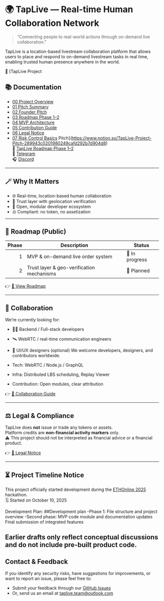 # 🌍 TapLive — Real-time Human Collaboration Network

> “Connecting people to real-world actions through on-demand live collaboration.”

TapLive is a location-based livestream collaboration platform that allows users to place and respond to on-demand livestream tasks in real time, enabling trusted human presence anywhere in the world.


📘 [TapLive Project
## 📚 Documentation

- [00 Project Overview](./docs/00_project-overview.md)
- [01 Pitch Summary](./docs/01_pitch-summary.md)
- [02 Founder Pitch](./docs/02_pitch.md)
- [03 Roadmap Phase 1–2](./docs/03_roadmap-phase-1-2.md)
- [04 MVP Architecture](./docs/04_mvp-architecture.md)
- [05 Contribution Guide](./docs/05_contribution-guide.md)
- [06 Legal Notice](./docs/06_legal-notice.md)
- [07 Risk Control Basics](./docs/07_risk-control-basics.md) Pitch](https://www.notion.so/TapLive-Project-Pitch-289943c0201980249cafd292b7d904d8)  
🧭 [TapLive Roadmap Phase 1–2](https://www.notion.so/TapLive-Roadmap-Phase-1-2-289943c0201980f4a78aeb7cc191c17a)  
💬 [Telegram](https://t.me/taplive_global)  
🎧 [Discord](https://discord.gg/bJfcHpvwBw)

---

## 🪄 Why It Matters
- 🌐 Real-time, location-based human collaboration  
- 🔐 Trust layer with geolocation verification  
- 🤝 Open, modular developer ecosystem  
- ⚖️ Compliant: no token, no assetization

---

## 🧭 Roadmap (Public)
| Phase | Description                                    | Status          |
|------:|-----------------------------------------------|-----------------|
| 1     | MVP & on-demand live order system             | 🚧 In progress  |
| 2     | Trust layer & geo-verification mechanisms     | 🧭 Planned      |

👉 [🧭 View Roadmap](./docs/articles/roadmap-phase1-2.md)

---

## 👥 Collaboration
We’re currently looking for:
- 🧑‍💻 Backend / Full-stack developers
- 🛰️ WebRTC / real-time communication engineers
- 🧭 UI/UX designers (optional)
We welcome developers, designers, and contributors worldwide.

- Tech: WebRTC / Node.js / GraphQL
- Infra: Distributed LBS scheduling, Replay Viewer
- Contribution: Open modules, clear attribution

👉 [🤝 Collaboration Guide](./docs/developer/collaboration-guide.md)

---

## ⚖️ Legal & Compliance
TapLive does **not** issue or trade any tokens or assets.  
Platform credits are **non-financial activity markers** only.  
⚠️ This project should not be interpreted as financial advice or a financial product.

👉 [📜 Legal Notice](./LEGAL_NOTICE.md)

---

## ⏳ Project Timeline Notice

This project officially started development during the [ETHOnline 2025](https://ethglobal.com/events/ethonline2025) hackathon.  
🗓️ Started on October 10, 2025

Development Plan:
##Development plan
 -Phase 1: File structure and project overview
 -Second phase: MVP code module and documentation updates
Final submission of integrated features

Earlier drafts only reflect conceptual discussions and do **not** include pre-built product code.
---

## Contact & Feedback

If you identify any security risks, have suggestions for improvements, or want to report an issue, please feel free to:
- Submit your feedback through our [GitHub Issues](https://github.com/taplivenetwork/taplive/issues)
- Or, send us an email at [taplive.team@outlook.com](mailto:taplive.team@outlook.com)

